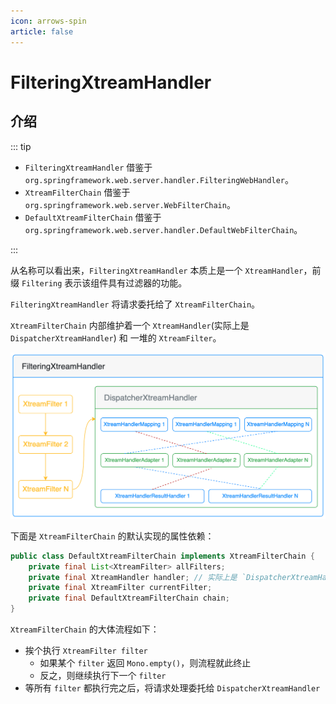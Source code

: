 ```yaml
---
icon: arrows-spin
article: false
---
```


# FilteringXtreamHandler

## 介绍

::: tip

- `FilteringXtreamHandler` 借鉴于 `org.springframework.web.server.handler.FilteringWebHandler`。
- `XtreamFilterChain` 借鉴于 `org.springframework.web.server.WebFilterChain`。
- `DefaultXtreamFilterChain` 借鉴于 `org.springframework.web.server.handler.DefaultWebFilterChain`。

:::

从名称可以看出来，`FilteringXtreamHandler` 本质上是一个 `XtreamHandler`，前缀 `Filtering` 表示该组件具有过滤器的功能。

`FilteringXtreamHandler` 将请求委托给了 `XtreamFilterChain`。

`XtreamFilterChain` 内部维护着一个 `XtreamHandler`(实际上是 `DispatcherXtreamHandler`) 和 一堆的 `XtreamFilter`。

![](/img/server/request-processing/filtering-xtream-handler.png)

下面是 `XtreamFilterChain` 的默认实现的属性依赖：

```java
public class DefaultXtreamFilterChain implements XtreamFilterChain {
    private final List<XtreamFilter> allFilters;
    private final XtreamHandler handler; // 实际上是 `DispatcherXtreamHandler`
    private final XtreamFilter currentFilter;
    private final DefaultXtreamFilterChain chain;
}
```

`XtreamFilterChain` 的大体流程如下：

- 挨个执行 `XtreamFilter filter`
    - 如果某个 `filter` 返回 `Mono.empty()`，则流程就此终止
    - 反之，则继续执行下一个 `filter`
- 等所有 `filter` 都执行完之后，将请求处理委托给 `DispatcherXtreamHandler`

